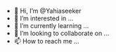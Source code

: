- 👋 Hi, I’m @Yahiaseeker
- 👀 I’m interested in ...
- 🌱 I’m currently learning ...
- 💞️ I’m looking to collaborate on ...
- 📫 How to reach me ...

<!---
Yahiaseeker/Yahiaseeker is a ✨ special ✨ repository because its `README.md` (this file) appears on your GitHub profile.
You can click the Preview link to take a look at your changes.
--->
